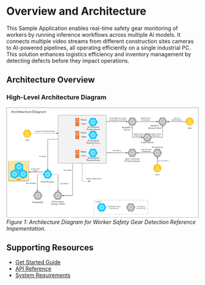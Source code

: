 # Overview and Architecture

This Sample Application enables real-time safety gear monitoring of workers by running inference workflows across multiple AI models. It connects multiple video streams from different construction sites cameras to AI-powered pipelines, all operating efficiently on a single industrial PC. This solution enhances logistics efficiency and inventory management by detecting defects before they impact operations.

## Architecture Overview

### High-Level Architecture Diagram
![Architecture Diagram](./images/defect-detection-arch-diagram.png)
*Figure 1: Architecture Diagram for Worker Safety Gear Detection Reference Impementation.*

## Supporting Resources
* [Get Started Guide](get-started.md)
* [API Reference](api-reference.md)
* [System Requirements](system-requirements.md)